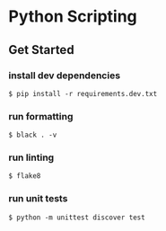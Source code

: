 # Python Scripting

## Get Started

### install dev dependencies
```
$ pip install -r requirements.dev.txt
```

### run formatting
```
$ black . -v
```

### run linting
```
$ flake8
```

### run unit tests
```
$ python -m unittest discover test
```
    